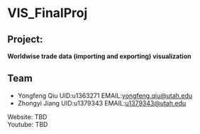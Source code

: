 # VIS_FinalProj


## Project: 
**Worldwise trade data (importing and exporting) visualization**

## Team
- Yongfeng Qiu UID:u1363271 EMAIL:yongfeng.qiu@utah.edu
- Zhongyi Jiang UID:u1379343 EMAIL:u1379343@utah.edu

Website: TBD  
Youtube: TBD